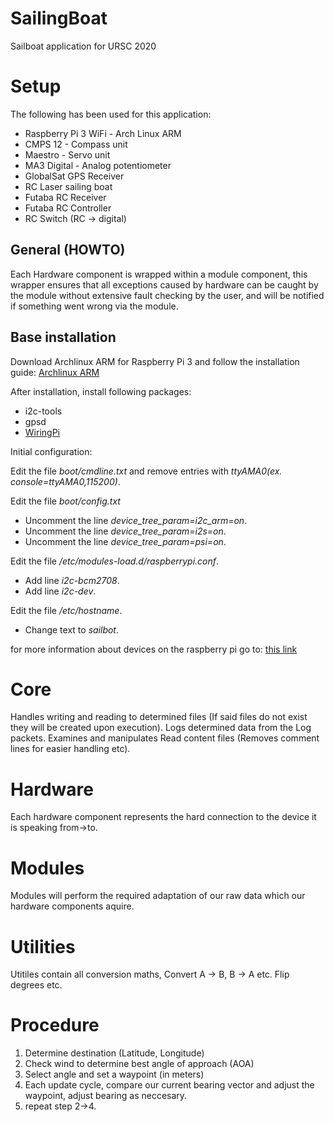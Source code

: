 # SailingBoat
Sailboat application for URSC 2020

# Setup
The following has been used for this application:

- Raspberry Pi 3 WiFi - Arch Linux ARM
- CMPS 12 - Compass unit
- Maestro - Servo unit
- MA3 Digital - Analog potentiometer
- GlobalSat GPS Receiver
- RC Laser sailing boat
- Futaba RC Receiver
- Futaba RC Controller
- RC Switch (RC -> digital)

## General (HOWTO)
Each Hardware component is wrapped within a module component, this wrapper
ensures that all exceptions caused by hardware can be caught by the module
without extensive fault checking by the user, and will be notified if
something went wrong via the module.
    
## Base installation
Download Archlinux ARM for Raspberry Pi 3 and follow the installation guide:
[Archlinux ARM](https://archlinuxarm.org/platforms/armv8/broadcom/raspberry-pi-3)
    
After installation, install following packages:

- i2c-tools
- gpsd
- [WiringPi](https://github.com/WiringPi/WiringPi)
    
Initial configuration:

Edit the file *boot/cmdline.txt* and remove entries with *ttyAMA0(ex. console=ttyAMA0,115200)*.
    
Edit the file *boot/config.txt*

- Uncomment the line *device_tree_param=i2c_arm=on*.
- Uncomment the line *device_tree_param=i2s=on*.
- Uncomment the line *device_tree_param=psi=on*.
    
Edit the file */etc/modules-load.d/raspberrypi.conf*.

- Add line *i2c-bcm2708*.
- Add line *i2c-dev*.
    
Edit the file */etc/hostname*.

- Change text to *sailbot*.
    
for more information about devices on the raspberry pi go to: [this link](https://archlinuxarm.org/wiki/Raspberry_Pi)
    
# Core
Handles writing and reading to determined files (If said files do not exist they will be created upon execution).
Logs determined data from the Log packets. 
Examines and manipulates Read content files (Removes comment lines for easier handling etc).
    
# Hardware
Each hardware component represents the hard connection to the device it is speaking from->to.
    
# Modules
Modules will perform the required adaptation of our raw data which our hardware components aquire.

# Utilities
Utitiles contain all conversion maths, Convert A -> B, B -> A etc. Flip degrees etc.
    
# Procedure

1. Determine destination (Latitude, Longitude)
2. Check wind to determine best angle of approach (AOA)
3. Select angle and set a waypoint (in meters)
4. Each update cycle, compare our current bearing vector and adjust the
   waypoint, adjust bearing as neccesary.
5. repeat step 2->4.

